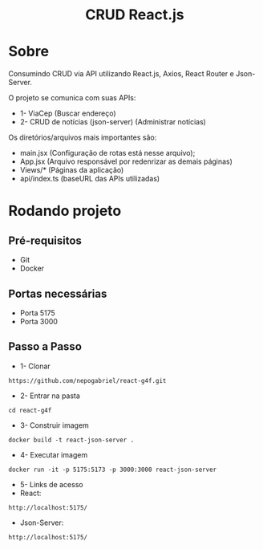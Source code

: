<h1 align="center">
CRUD React.js 
</h1>

# Sobre
Consumindo CRUD via API utilizando React.js, Axios, React Router e Json-Server.

O projeto se comunica com suas APIs:

- 1- ViaCep (Buscar endereço)
- 2- CRUD de notícias (json-server) (Administrar notícias)

Os diretórios/arquivos mais importantes são:

- main.jsx (Configuração de rotas está nesse arquivo);
- App.jsx (Arquivo responsável por redenrizar as demais páginas)
- Views/* (Páginas da aplicação)
- api/index.ts (baseURL das APIs utilizadas)

# Rodando projeto
## Pré-requisitos
- Git
- Docker

## Portas necessárias
- Porta 5175
- Porta 3000

## Passo a Passo
- 1- Clonar
```URL
https://github.com/nepogabriel/react-g4f.git
```
- 2- Entrar na pasta
```
cd react-g4f
```

- 3- Construir imagem
```
docker build -t react-json-server .
```

- 4- Executar imagem
```
docker run -it -p 5175:5173 -p 3000:3000 react-json-server
```

- 5- Links de acesso
- React:
```URL
http://localhost:5175/
```

- Json-Server:
```URL
http://localhost:5175/
```